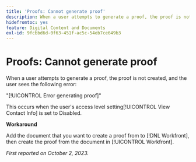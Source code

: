 ```yaml
---
title: 'Proofs: Cannot generate proof'
description: When a user attempts to generate a proof, the proof is not created, and the user sees an error.
hidefromtoc: yes
feature: Digital Content and Documents
exl-id: 9fcbbd6d-0f63-451f-ac5c-54eb7ce649b3
---
```

# Proofs: Cannot generate proof

When a user attempts to generate a proof, the proof is not created, and the user sees the following error:

"[!UICONTROL Error generating proof]"

This occurs when the user's access level setting[!UICONTROL  View Contact Info] is set to Disabled.

**Workaround**

Add the document that you want to create a proof from to [!DNL Workfront], then create the proof from the document in [!UICONTROL Workfront].

_First reported on October 2, 2023._
